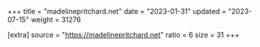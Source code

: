 +++
title = "madelinepritchard.net"
date = "2023-01-31"
updated = "2023-07-15"
weight = 31276

[extra]
source = "https://madelinepritchard.net"
ratio = 6
size = 31
+++
